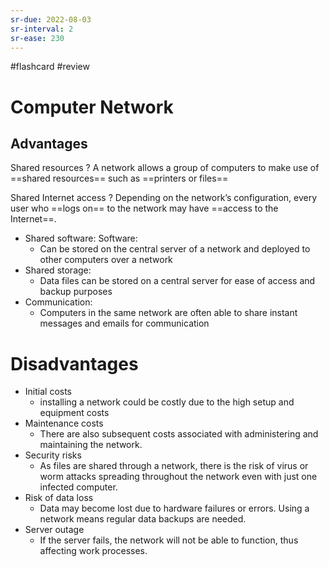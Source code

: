 ```yaml
---
sr-due: 2022-08-03
sr-interval: 2
sr-ease: 230
---
```


#flashcard #review 

# Computer Network

## Advantages

Shared resources
?
A network allows a group of computers to make use of ==shared resources== such as ==printers or files==

Shared Internet access
?
Depending on the network’s configuration, every user who ==logs on== to the network may have ==access to the Internet==.

- Shared software: Software:
    - Can be stored on the central server of a network and deployed to other computers over a network
- Shared storage:
    - Data files can be stored on a central server for ease of access and backup purposes
- Communication:
    - Computers in the same network are often able to share instant messages and emails for communication

# Disadvantages

- Initial costs
	- installing a network could be costly due to the high setup and equipment costs
- Maintenance costs
	- There are also subsequent costs associated with administering and maintaining the network.
- Security risks
	- As files are shared through a network, there is the risk of virus or worm attacks spreading throughout the network even with just one infected computer.
- Risk of data loss
	- Data may become lost due to hardware failures or errors. Using a network means regular data backups are needed.
- Server outage
	- If the server fails, the network will not be able to function, thus affecting work processes.